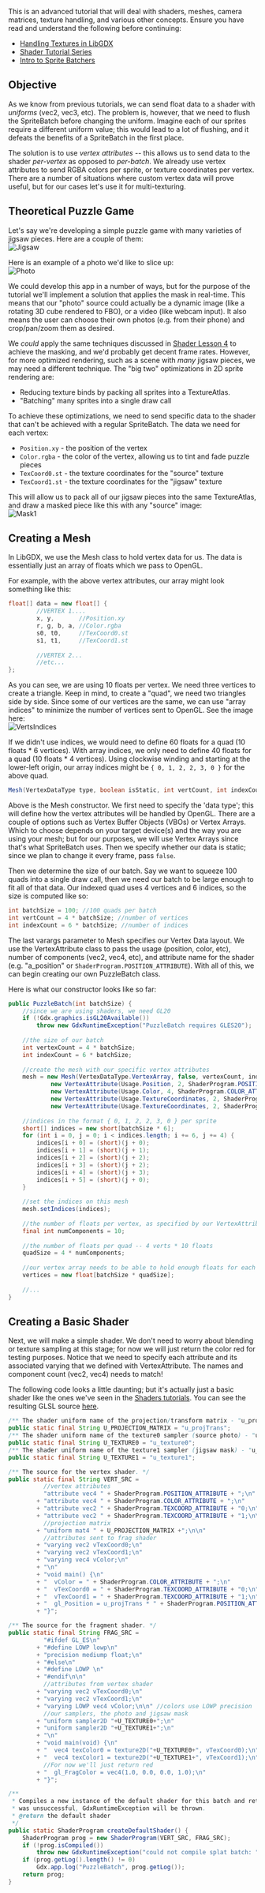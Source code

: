 This is an advanced tutorial that will deal with shaders, meshes, camera matrices, texture handling, and various other concepts. Ensure you have read and understand the following before continuing:

- [Handling Textures in LibGDX](LibGDX-Textures)
- [Shader Tutorial Series](Shaders)
- [Intro to Sprite Batchers](Sprite-Batching)

## Objective

As we know from previous tutorials, we can send float data to a shader with *uniforms* (vec2, vec3, etc). The problem is, however, that we need to flush the SpriteBatch before changing the uniform. Imagine each of our sprites require a different uniform value; this would lead to a lot of flushing, and it defeats the benefits of a SpriteBatch in the first place. 

The solution is to use *vertex attributes* -- this allows us to send data to the shader *per-vertex* as opposed to *per-batch*. We already use vertex attributes to send RGBA colors per sprite, or texture coordinates per vertex. There are a number of situations where custom vertex data will prove useful, but for our cases let's use it for multi-texturing.

## Theoretical Puzzle Game

Let's say we're developing a simple puzzle game with many varieties of jigsaw pieces. Here are a couple of them:  
![Jigsaw](http://i.imgur.com/KBVfvqV.png)

Here is an example of a photo we'd like to slice up:  
![Photo](http://i.imgur.com/sqSPwpa.png)

We could develop this app in a number of ways, but for the purpose of the tutorial we'll implement a solution that applies the mask in real-time. This means that our "photo" source could actually be a dynamic image (like a rotating 3D cube rendered to FBO), or a video (like webcam input). It also means the user can choose their own photos (e.g. from their phone) and crop/pan/zoom them as desired.

We *could* apply the same techniques discussed in [Shader Lesson 4](ShaderLesson4) to achieve the masking, and we'd probably get decent frame rates. However, for more optimized rendering, such as a scene with *many* jigsaw pieces, we may need a different technique. The "big two" optimizations in 2D sprite rendering are:

- Reducing texture binds by packing all sprites into a TextureAtlas.
- "Batching" many sprites into a single draw call

To achieve these optimizations, we need to send specific data to the shader that can't be achieved with a regular SpriteBatch. The data we need for each vertex:

- `Position.xy` - the position of the vertex
- `Color.rgba` - the color of the vertex, allowing us to tint and fade puzzle pieces
- `TexCoord0.st` - the texture coordinates for the "source" texture
- `TexCoord1.st` - the texture coordinates for the "jigsaw" texture

This will allow us to pack all of our jigsaw pieces into the same TextureAtlas, and draw a masked piece like this with any "source" image:  
![Mask1](http://i.imgur.com/yPImIBx.png)

## Creating a Mesh

In LibGDX, we use the Mesh class to hold vertex data for us. The data is essentially just an array of floats which we pass to OpenGL. 

For example, with the above vertex attributes, our array might look something like this:
```java
float[] data = new float[] {
		//VERTEX 1....
		x, y,       //Position.xy
		r, g, b, a, //Color.rgba 
		s0, t0,     //TexCoord0.st 
		s1, t1,     //TexCoord1.st
		
		//VERTEX 2...
		//etc...
};
```

As you can see, we are using 10 floats per vertex. We need three vertices to create a triangle. Keep in mind, to create a "quad", we need two triangles side by side. Since some of our vertices are the same, we can use "array indices" to minimize the number of vertices sent to OpenGL. See the image here:  
![VertsIndices](http://i.imgur.com/LQ1A4uo.png)

If we didn't use indices, we would need to define 60 floats for a quad (10 floats * 6 vertices). With array indices, we only need to define 40 floats for a quad (10 floats * 4 vertices). Using clockwise winding and starting at the lower-left origin, our array indices might be `{ 0, 1, 2, 2, 3, 0 }` for the above quad. 

```java
Mesh(VertexDataType type, boolean isStatic, int vertCount, int indexCount, VertexAttribute ... attributes)
```

Above is the Mesh constructor. We first need to specify the 'data type'; this will define how the vertex attributes will be handled by OpenGL. There are a couple of options such as Vertex Buffer Objects (VBOs) or Vertex Arrays. Which to choose depends on your target device(s) and the way you are using your mesh; but for our purposes, we will use Vertex Arrays since that's what SpriteBatch uses. Then we specify whether our data is static; since we plan to change it every frame, pass `false`. 

Then we determine the size of our batch. Say we want to squeeze 100 quads into a single draw call, then we need our batch to be large enough to fit all of that data. Our indexed quad uses 4 vertices and 6 indices, so the size is computed like so:

```java
int batchSize = 100; //100 quads per batch
int vertCount = 4 * batchSize; //number of vertices
int indexCount = 6 * batchSize; //number of indices
```

The last varargs parameter to Mesh specifies our Vertex Data layout. We use the VertexAttribute class to pass the usage (position, color, etc), number of components (vec2, vec4, etc), and attribute name for the shader (e.g. "a_position" or `ShaderProgram.POSITION_ATTRIBUTE`). With all of this, we can begin creating our own PuzzleBatch class.

Here is what our constructor looks like so far:

```java
public PuzzleBatch(int batchSize) {
	//since we are using shaders, we need GL20
	if (!Gdx.graphics.isGL20Available())
		throw new GdxRuntimeException("PuzzleBatch requires GLES20");
				
	//the size of our batch
	int vertexCount = 4 * batchSize;
	int indexCount = 6 * batchSize;
	
	//create the mesh with our specific vertex attributes
	mesh = new Mesh(VertexDataType.VertexArray, false, vertexCount, indexCount,
			new VertexAttribute(Usage.Position, 2, ShaderProgram.POSITION_ATTRIBUTE), 
			new VertexAttribute(Usage.Color, 4, ShaderProgram.COLOR_ATTRIBUTE), 
			new VertexAttribute(Usage.TextureCoordinates, 2, ShaderProgram.TEXCOORD_ATTRIBUTE+"0"),
			new VertexAttribute(Usage.TextureCoordinates, 2, ShaderProgram.TEXCOORD_ATTRIBUTE+"1"));
	
	//indices in the format { 0, 1, 2, 2, 3, 0 } per sprite
	short[] indices = new short[batchSize * 6];
	for (int i = 0, j = 0; i < indices.length; i += 6, j += 4) {
		indices[i + 0] = (short)(j + 0);
		indices[i + 1] = (short)(j + 1);
		indices[i + 2] = (short)(j + 2);
		indices[i + 3] = (short)(j + 2);
		indices[i + 4] = (short)(j + 3);
		indices[i + 5] = (short)(j + 0);
	}
	
	//set the indices on this mesh
	mesh.setIndices(indices);
	
	//the number of floats per vertex, as specified by our VertexAttributes
	final int numComponents = 10;
	
	//the number of floats per quad -- 4 verts * 10 floats
	quadSize = 4 * numComponents;
	
	//our vertex array needs to be able to hold enough floats for each vertex in our batch
	vertices = new float[batchSize * quadSize];
	
	//...
}
```

## Creating a Basic Shader

Next, we will make a simple shader. We don't need to worry about blending or texture sampling at this stage; for now we will just return the color red for testing purposes. Notice that we need to specify each attribute and its associated varying that we defined with VertexAttribute. The names and component count (vec2, vec4) needs to match!

The following code looks a little daunting; but it's actually just a basic shader like the ones we've seen in the [Shaders tutorials](Shaders). You can see the resulting GLSL source [here](https://gist.github.com/mattdesl/5172873).

```java
/** The shader uniform name of the projection/transform matrix - "u_projTrans" */
public static final String U_PROJECTION_MATRIX = "u_projTrans";
/** The shader uniform name of the texture0 sampler (source photo) - "u_texture0" */
public static final String U_TEXTURE0 = "u_texture0";
/** The shader uniform name of the texture1 sampler (jigsaw mask) - "u_texture1" */
public static final String U_TEXTURE1 = "u_texture1";

/** The source for the vertex shader. */
public static final String VERT_SRC = 
		  //vertex attributes
		  "attribute vec4 " + ShaderProgram.POSITION_ATTRIBUTE + ";\n"
		+ "attribute vec4 " + ShaderProgram.COLOR_ATTRIBUTE + ";\n" 
		+ "attribute vec2 " + ShaderProgram.TEXCOORD_ATTRIBUTE + "0;\n" 
		+ "attribute vec2 " + ShaderProgram.TEXCOORD_ATTRIBUTE + "1;\n\n"
		  //projection matrix
		+ "uniform mat4 " + U_PROJECTION_MATRIX +";\n\n"
		  //attributes sent to frag shader
		+ "varying vec2 vTexCoord0;\n" 
		+ "varying vec2 vTexCoord1;\n"
		+ "varying vec4 vColor;\n"
		+ "\n"
		+ "void main() {\n" 
		+ "  vColor = " + ShaderProgram.COLOR_ATTRIBUTE + ";\n"
		+ "  vTexCoord0 = " + ShaderProgram.TEXCOORD_ATTRIBUTE + "0;\n" 
		+ "  vTexCoord1 = " + ShaderProgram.TEXCOORD_ATTRIBUTE + "1;\n" 
		+ "  gl_Position = u_projTrans * " + ShaderProgram.POSITION_ATTRIBUTE + ";\n" 
		+ "}";

/** The source for the fragment shader. */
public static final String FRAG_SRC =
		  "#ifdef GL_ES\n"
		+ "#define LOWP lowp\n" 
		+ "precision mediump float;\n" 
		+ "#else\n" 
		+ "#define LOWP \n" 
		+ "#endif\n\n"
		  //attributes from vertex shader
		+ "varying vec2 vTexCoord0;\n"
		+ "varying vec2 vTexCoord1;\n"
		+ "varying LOWP vec4 vColor;\n\n" //colors use LOWP precision
		  //our samplers, the photo and jigsaw mask
		+ "uniform sampler2D "+U_TEXTURE0+";\n"
		+ "uniform sampler2D "+U_TEXTURE1+";\n"
		+ "\n"			
		+ "void main(void) {\n"
		+ "  vec4 texColor0 = texture2D("+U_TEXTURE0+", vTexCoord0);\n"
		+ "  vec4 texColor1 = texture2D("+U_TEXTURE1+", vTexCoord1);\n"
		  //For now we'll just return red
		+ "  gl_FragColor = vec4(1.0, 0.0, 0.0, 1.0);\n" 
		+ "}";

/** 
 * Compiles a new instance of the default shader for this batch and returns it. If compilation
 * was unsuccessful, GdxRuntimeException will be thrown.
 * @return the default shader
 */
public static ShaderProgram createDefaultShader() {
	ShaderProgram prog = new ShaderProgram(VERT_SRC, FRAG_SRC);
	if (!prog.isCompiled())
		throw new GdxRuntimeException("could not compile splat batch: " + prog.getLog());
	if (prog.getLog().length() != 0)
		Gdx.app.log("PuzzleBatch", prog.getLog());
	return prog;
}
```